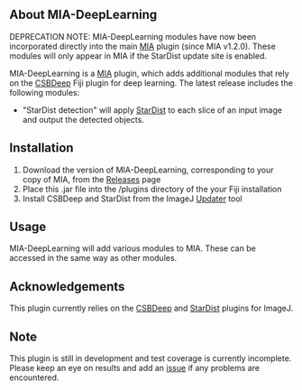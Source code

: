 About MIA-DeepLearning
------------------
DEPRECATION NOTE: MIA-DeepLearning modules have now been incorporated directly into the main [MIA](https://github.com/mianalysis/MIA) plugin (since MIA v1.2.0).  These modules will only appear in MIA if the StarDist update site is enabled.

MIA-DeepLearning is a [MIA](https://github.com/mianalysis/MIA) plugin, which adds additional modules that rely on the [CSBDeep](https://imagej.net/plugins/csbdeep) Fiji plugin for deep learning.  The latest release includes the following modules:
- "StarDist detection" will apply [StarDist](https://imagej.net/plugins/stardist) to each slice of an input image and output the detected objects.

Installation
------------
1. Download the version of MIA-DeepLearning, corresponding to your copy of MIA, from the [Releases](https://github.com/mianalysis/mia-deeplearning/releases) page
2. Place this .jar file into the /plugins directory of the your Fiji installation
3. Install CSBDeep and StarDist from the ImageJ [Updater](https://imagej.net/Updater) tool 

Usage
-----
MIA-DeepLearning will add various modules to MIA.  These can be accessed in the same way as other modules.

Acknowledgements
----------------
This plugin currently relies on the [CSBDeep](https://imagej.net/plugins/csbdeep) and [StarDist](https://imagej.net/plugins/stardist) plugins for ImageJ.

Note
----
This plugin is still in development and test coverage is currently incomplete.  Please keep an eye on results and add an [issue](https://github.com/mianalysis/mia-deeplearning/issues) if any problems are encountered.

